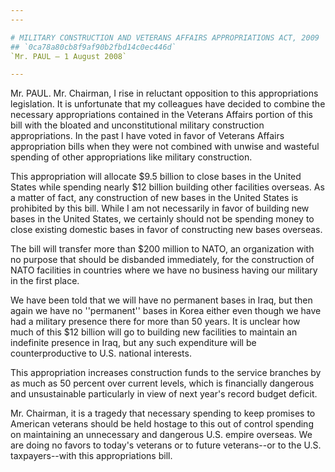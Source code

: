 ```yaml
---
---

# MILITARY CONSTRUCTION AND VETERANS AFFAIRS APPROPRIATIONS ACT, 2009
## `0ca78a80cb8f9af90b2fbd14c0ec446d`
`Mr. PAUL — 1 August 2008`

---
```



Mr. PAUL. Mr. Chairman, I rise in reluctant opposition to this 
appropriations legislation. It is unfortunate that my colleagues have 
decided to combine the necessary appropriations contained in the 
Veterans Affairs portion of this bill with the bloated and 
unconstitutional military construction appropriations. In the past I 
have voted in favor of Veterans Affairs appropriation bills when they 
were not combined with unwise and wasteful spending of other 
appropriations like military construction.

This appropriation will allocate $9.5 billion to close bases in the 
United States while spending nearly $12 billion building other 
facilities overseas. As a matter of fact, any construction of new bases 
in the United States is prohibited by this bill. While I am not 
necessarily in favor of building new bases in the United States, we 
certainly should not be spending money to close existing domestic bases 
in favor of constructing new bases overseas.

The bill will transfer more than $200 million to NATO, an 
organization with no purpose that should be disbanded immediately, for 
the construction of NATO facilities in countries where we have no 
business having our military in the first place.

We have been told that we will have no permanent bases in Iraq, but 
then again we have no ''permanent'' bases in Korea either even though 
we have had a military presence there for more than 50 years. It is 
unclear how much of this $12 billion will go to building new facilities 
to maintain an indefinite presence in Iraq, but any such expenditure 
will be counterproductive to U.S. national interests.

This appropriation increases construction funds to the service 
branches by as much as 50 percent over current levels, which is 
financially dangerous and unsustainable particularly in view of next 
year's record budget deficit.

Mr. Chairman, it is a tragedy that necessary spending to keep 
promises to American veterans should be held hostage to this out of 
control spending on maintaining an unnecessary and dangerous U.S. 
empire overseas. We are doing no favors to today's veterans or to 
future veterans--or to the U.S. taxpayers--with this appropriations 
bill.